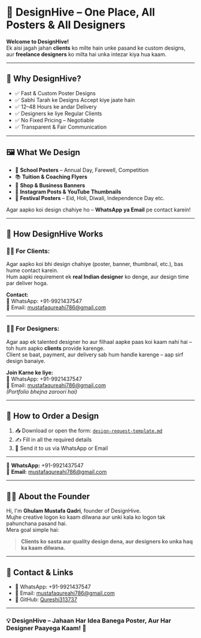 # 🎨 DesignHive – One Place, All Posters & All Designers

**Welcome to DesignHive!**  
Ek aisi jagah jahan **clients** ko milte hain unke pasand ke custom designs, aur **freelance designers** ko milta hai unka intezar kiya hua kaam.

---

## 🐝 Why DesignHive?

- ✅ Fast & Custom Poster Designs  
- ✅ Sabhi Tarah ke Designs Accept kiye jaate hain  
- ✅ 12–48 Hours ke andar Delivery  
- ✅ Designers ke liye Regular Clients  
- ✅ No Fixed Pricing – Negotiable  
- ✅ Transparent & Fair Communication  

---

## 🖼️ What We Design

- 🏫 **School Posters** – Annual Day, Farewell, Competition  
- 📚 **Tuition & Coaching Flyers**  
- 🏪 **Shop & Business Banners**  
- 📱 **Instagram Posts & YouTube Thumbnails**  
- 🎉 **Festival Posters** – Eid, Holi, Diwali, Independence Day etc.

Agar aapko koi design chahiye ho – **WhatsApp ya Email** pe contact karein!

---

## 🤝 How DesignHive Works

### 🧑‍🎓 For Clients:

Agar aapko koi bhi design chahiye (poster, banner, thumbnail, etc.), bas hume contact karein.  
Hum aapki requirement ek **real Indian designer** ko denge, aur design time par deliver hoga.

**Contact:**  
📱 WhatsApp: +91-9921437547  
📧 Email: mustafaqureahi786@gmail.com

---

### 👨‍🎨 For Designers:

Agar aap ek talented designer ho aur filhaal aapke paas koi kaam nahi hai – toh hum aapko **clients** provide karenge.  
Client se baat, payment, aur delivery sab hum handle karenge – aap sirf design banaiye.

**Join Karne ke liye:**  
📱 WhatsApp: +91-9921437547  
📧 Email: mustafaqureahi786@gmail.com  
*(Portfolio bhejna zaroori hai)*

---
## 📝 How to Order a Design

1. 📥 Download or open the form: [`design-request-template.md`](./Forms/design-request-template.md)
2. ✍️ Fill in all the required details
3. 📩 Send it to us via WhatsApp or Email

---

📱 **WhatsApp:** +91-9921437547  
📧 **Email:** mustafaqureahi786@gmail.com

---

## 🧑‍💼 About the Founder

Hi, I'm **Ghulam Mustafa Qadri**, founder of DesignHive.  
Mujhe creative logon ko kaam dilwana aur unki kala ko logon tak pahunchana pasand hai.  
Mera goal simple hai:

> **Clients ko sasta aur quality design dena, aur designers ko unka haq ka kaam dilwana.**

---

## 🔗 Contact & Links

- 📱 WhatsApp: +91-9921437547  
- 📧 Email: mustafaqureahi786@gmail.com  
- 📁 GitHub: [Qureshi313737](https://github.com/Qureshi313737)

---

### 💡 DesignHive – Jahaan Har Idea Banega Poster, Aur Har Designer Paayega Kaam! 🐝
